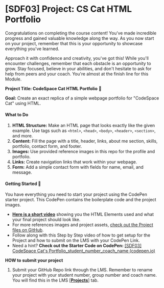 # [SDF03] Project: CS Cat HTML Portfolio

Congratulations on completing the course content! You've made incredible progress and gained valuable knowledge along the way. As you now start on your project, remember that this is your opportunity to showcase everything you've learned. 

Approach it with confidence and creativity, you've got this! While you'll encounter challenges, remember that each obstacle is an opportunity to grow. Stay focused, believe in your abilities, and don't hesitate to ask for help from peers and your coach. You're almost at the finish line for this Module.

**Project Title: CodeSpace Cat HTML Portfolio** 🎨

**Goal:** Create an exact replica of a simple webpage portfolio for "CodeSpace Cat" using HTML. 

#### What to Do

1. **HTML Structure:** Make an HTML page that looks exactly like the given example. Use tags such as `<html>`, `<head>`, `<body>`, `<header>`, `<section>`, and more.
2. **Content:** Fill the page with a title, header, links, about me section, skills, portfolio, contact form, and footer.
3. **Images:** Use provided reference images in this repo for the profile and portfolio.
4. **Links:** Create navigation links that work within your webpage.
5. **Form:** Add a simple contact form with fields for name, email, and message.

#### **Getting Started** 🚀

You have everything you need to start your project using the CodePen starter project. This CodePen contains the boilerplate code and the project images.

- **[Here is a short video](https://youtu.be/7JKLWHWeybQ?rel=0)** showing you the HTML Elements used and what your final project should look like. 
- For more references images and project assets, [check out the Project files on GitHub](https://github.com/CodeSpace-Academy/SDF03_Reference-Files/tree/main/reference%20images).
- Follow along with this Step by Step video of how to get setup for the Project and how to submit on the LMS with your CodePen Link.
- Need a hint? **Check out the Starter Code on CodePen:** [[SDF03] CodeSpace Cat's Portfolio_student_number_coach_name (codepen.io)](https://codepen.io/codespace-academy/pen/jOJwdmO)

**HOW to submit your project**

1. Submit your GitHub Repo link through the LMS. Remember to rename your project with your student number, group number and coach name. You will find this in the LMS [**[Projects](https://learn.codespace.co.za/projects)**] tab.


